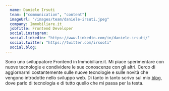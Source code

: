 ```yaml
---
  name: Daniele Irsuti
  team: ["communication", "content"]
  imageUrl: "/images/team/daniele-irsuti.jpeg"
  company: Immobiliare.it
  jobTitle: Frontend Developer
  social.instagram: 
  social.linkedin: "https://www.linkedin.com/in/daniele-irsuti/"
  social.twitter: "https://twitter.com/irsooti"
  social.blog: 
---
```


Sono uno sviluppatore Frontend in Immobiliare.it. 
Mi piace sperimentare con nuove tecnologie e condividere le sue conoscenze con gli altri. Cerco di aggiornarmi costantemente sulle nuove tecnologie e sulle novità che vengono introdotte nello sviluppo web.
Di tanto in tanto scrivo sul mio [blog](https://danieleirsuti.dev/), dove parlo di tecnologia e di tutto quello che mi passa per la testa.
